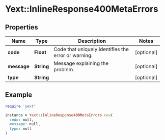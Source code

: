 # Yext::InlineResponse400MetaErrors

## Properties

| Name | Type | Description | Notes |
| ---- | ---- | ----------- | ----- |
| **code** | **Float** | Code that uniquely identifies the error or warning.  | [optional] |
| **message** | **String** | Message explaining the problem. | [optional] |
| **type** | **String** |  | [optional] |

## Example

```ruby
require 'yext'

instance = Yext::InlineResponse400MetaErrors.new(
  code: null,
  message: null,
  type: null
)
```

